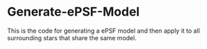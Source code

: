# Generate-ePSF-Model
This is the code for generating a ePSF model and then apply it to all surrounding stars that share the same model.
